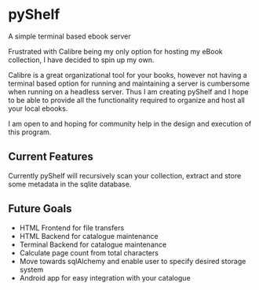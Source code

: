 # pyShelf
A simple terminal based ebook server

Frustrated with Calibre being my only option for hosting my eBook collection, I have decided to spin up my own.

Calibre is a great organizational tool for your books, however not having a terminal based option for running and maintaining
a server is cumbersome when running on a headless server. Thus I am creating pyShelf and I hope to be able to provide all
the functionality required to organize and host all your local ebooks.

I am open to and hoping for community help in the design and execution of this program.

## Current Features
Currently pyShelf will recursively scan your collection, extract and store some metadata in the sqlite database.

## Future Goals
* HTML Frontend for file transfers
* HTML Backend for catalogue maintenance
* Terminal Backend for catalogue maintenance
* Calculate page count from total characters
* Move towards sqlAlchemy and enable user to specify desired storage system
* Android app for easy integration with your catalogue

